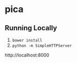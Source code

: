 # pica

## Running Locally

1. `bower install`
2. `python -m SimpleHTTPServer`

http://localhost:8000
